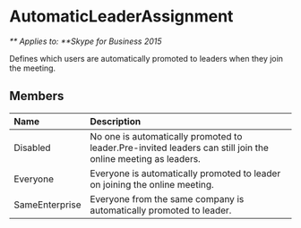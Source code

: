 
# AutomaticLeaderAssignment


_** Applies to: **Skype for Business 2015_

Defines which users are automatically promoted to leaders when they join the meeting.

## Members



| <strong>Name</strong> | <strong>Description</strong>                                                                                 |
|:----------------------|:-------------------------------------------------------------------------------------------------------------|
| Disabled              | No one is automatically promoted to leader.Pre-invited leaders can still join the online meeting as leaders. |
| Everyone              | Everyone is automatically promoted to leader on joining the online meeting.                                  |
| SameEnterprise        | Everyone from the same company is automatically promoted to leader.                                          |

